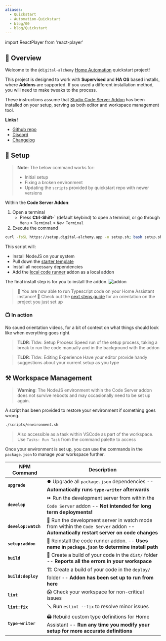 ```yaml
---
aliases:
  - Quickstart
  - Automation-Quickstart
  - blog/00
  - blog/Quickstart
---
```

import ReactPlayer from 'react-player'

## 📘 Overview

Welcome to the `@digital-alchemy` [Home Automation](/home-automation) quickstart project!

This project is designed to work with **Supervised** and **HA OS** based installs, where **Addons** are supported. If you used a different installation method, you will need to make tweaks to the process.

These instructions assume that [Studio Code Server Addon](https://github.com/hassio-addons/addon-vscode) has been installed on your setup, serving as both editor and workspace management tool.

**Links!**
- [Github repo](https://github.com/Digital-Alchemy-TS/automation-quickstart)
- [Discord](https://discord.gg/JkZ35Gv97Y)
- [Changelog](/home-automation/)

## 🚀 Setup

> **Note**:
> The below command works for:
> - Initial setup
> - Fixing a broken environment
> - Updating the `scripts` provided by quickstart repo with newer versions

Within the **Code Server Addon**:

1. Open a terminal
   - Press **Ctrl-Shift-\`** (default keybind) to open a terminal, or go through `Menu` > `Terminal` > `New Terminal`
2. Execute the command
```bash
curl -fsSL https://setup.digital-alchemy.app -o setup.sh; bash setup.sh
```
This script will:
- Install NodeJS on your system
- Pull down the [starter template](https://github.com/Digital-Alchemy-TS/automation-quickstart)
- Install all necessary dependencies
- Add the [local code runner](/automation-quickstart/addon) addon as a local addon

The final install step is for you to install the addon.
![addon](/img/addon.png)

> 🎉
> You are now able to run Typescript code on your Home Assistant instance! 🎉
> Check out the [next steps guide](/automation-quickstart/next-steps) for an orientation on the project you just set up
### 📺 In action

No sound orientation videos, for a bit of context on what things should look like when everything goes right.

> **TLDR**: Tldw: Setup Process
> Speed run of the setup process, taking a break to run the code manually and in the background with the addon

<ReactPlayer playing controls url='/zeroconf.mp4' playing={false} />

> **TLDR**: Tldw: Editing Experience
> Have your editor provide handy suggestions about your current setup as you type

<ReactPlayer playing controls url='/intro.mp4' playing={false} />

## ⚒️ Workspace Management

> **Warning**:
> The NodeJS environment within the Code Server addon does not survive reboots and may occasionally need to be set up again.
>

A script has been provided to restore your environment if something goes wrong.
```bash
./scripts/environment.sh
```
>
> Also accessible as a task within VSCode as part of the workspace.
> Use `Tasks: Run Task` from the command palette to access

Once your environment is set up, you can use the commands in the `package.json` to manage your workspace further.

| NPM Command         | Description                                                                                                                         |
| ------------------- | ----------------------------------------------------------------------------------------------------------------------------------- |
| **`upgrade`**       | ⏺️ Upgrade all `package.json` dependencies -- **Automatically runs `type-writer` afterwards**                                       |
| **`develop`**       | ⏩ Run the development server from within the `Code Server` addon -- **Not intended for long term deployments!**                     |
| **`develop:watch`** | 👀 Run the development server in watch mode from within the `Code Server` addon -- **Automatically restart server on code changes** |
| **`setup:addon`**   | 🔁 Reinstall the code runner addon.  -- **Uses name in `package.json` to determine install path**                                   |
| **`build`**         | 🔨 Create a build of your code in the `dist/` folder -- **Reports all the errors in your workspace**                                |
| **`build:deploy`**  | 🏗️ Create a build of your code in the `deploy/` folder -- **Addon has been set up to run from here**                               |
| **`lint`**          | 😱 Check your workspace for non-critical issues                                                                                     |
| **`lint:fix`**      | 🪛 Run `eslint --fix` to resolve minor issues                                                                                       |
| **`type-writer`**   | 🖨️ Rebuild custom type definitions for Home Assistant -- **Run any time you modify your setup for more accurate definitions**      |

